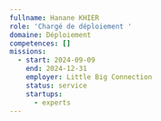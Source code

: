 ```yaml
---
fullname: Hanane KHIER
role: 'Chargé de déploiement '
domaine: Déploiement
competences: []
missions:
  - start: 2024-09-09
    end: 2024-12-31
    employer: Little Big Connection
    status: service
    startups:
      - experts
---
```

